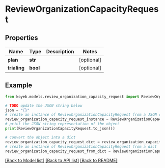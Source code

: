 # ReviewOrganizationCapacityRequest


## Properties

Name | Type | Description | Notes
------------ | ------------- | ------------- | -------------
**plan** | **str** |  | [optional] 
**trialing** | **bool** |  | [optional] 

## Example

```python
from koyeb.models.review_organization_capacity_request import ReviewOrganizationCapacityRequest

# TODO update the JSON string below
json = "{}"
# create an instance of ReviewOrganizationCapacityRequest from a JSON string
review_organization_capacity_request_instance = ReviewOrganizationCapacityRequest.from_json(json)
# print the JSON string representation of the object
print(ReviewOrganizationCapacityRequest.to_json())

# convert the object into a dict
review_organization_capacity_request_dict = review_organization_capacity_request_instance.to_dict()
# create an instance of ReviewOrganizationCapacityRequest from a dict
review_organization_capacity_request_from_dict = ReviewOrganizationCapacityRequest.from_dict(review_organization_capacity_request_dict)
```
[[Back to Model list]](../README.md#documentation-for-models) [[Back to API list]](../README.md#documentation-for-api-endpoints) [[Back to README]](../README.md)


